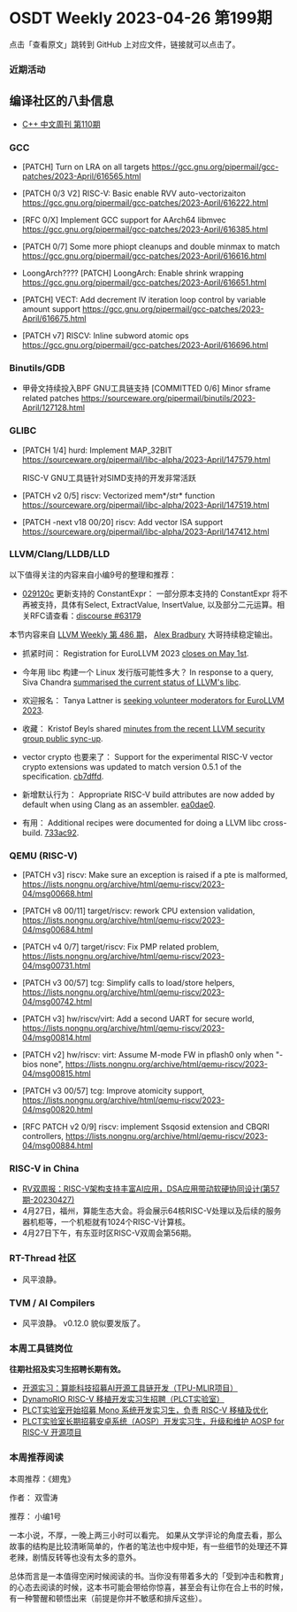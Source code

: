 # OSDT Weekly 2023-04-26 第199期

点击「查看原文」跳转到 GitHub 上对应文件，链接就可以点击了。

### 近期活动

## 编译社区的八卦信息

- [C++ 中文周刊 第110期](https://mp.weixin.qq.com/s/3-o9QGGt4UF6l_mm9KfhTA)

### GCC

- [PATCH] Turn on LRA on all targets
  https://gcc.gnu.org/pipermail/gcc-patches/2023-April/616565.html

- [PATCH 0/3 V2] RISC-V: Basic enable RVV auto-vectorizaiton
  https://gcc.gnu.org/pipermail/gcc-patches/2023-April/616222.html

- [RFC 0/X] Implement GCC support for AArch64 libmvec
  https://gcc.gnu.org/pipermail/gcc-patches/2023-April/616385.html

- [PATCH 0/7] Some more phiopt cleanups and double minmax to match
  https://gcc.gnu.org/pipermail/gcc-patches/2023-April/616616.html

- LoongArch????
  [PATCH] LoongArch: Enable shrink wrapping
  https://gcc.gnu.org/pipermail/gcc-patches/2023-April/616651.html

- [PATCH] VECT: Add decrement IV iteration loop control by variable amount support
  https://gcc.gnu.org/pipermail/gcc-patches/2023-April/616675.html

- [PATCH v7] RISCV: Inline subword atomic ops
  https://gcc.gnu.org/pipermail/gcc-patches/2023-April/616696.html

### Binutils/GDB

- 甲骨文持续投入BPF GNU工具链支持
  [COMMITTED 0/6] Minor sframe related patches
  https://sourceware.org/pipermail/binutils/2023-April/127128.html

### GLIBC

- [PATCH 1/4] hurd: Implement MAP_32BIT
  https://sourceware.org/pipermail/libc-alpha/2023-April/147579.html

  RISC-V GNU工具链针对SIMD支持的开发非常活跃
- [PATCH v2 0/5] riscv: Vectorized mem*/str* function
  https://sourceware.org/pipermail/libc-alpha/2023-April/147519.html

- [PATCH -next v18 00/20] riscv: Add vector ISA support
  https://sourceware.org/pipermail/libc-alpha/2023-April/147412.html

### LLVM/Clang/LLDB/LLD


以下值得关注的内容来自小编9号的整理和推荐：

- [029120c](https://github.com/llvm/llvm-project/commit/029120c46a750c897f33c1d3a5240df5504a80ae) 更新支持的 ConstantExpr： 一部分原本支持的 ConstantExpr 将不再被支持，具体有Select, ExtractValue, InsertValue, 以及部分二元运算。相关RFC请查看：[discourse #63179](https://discourse.llvm.org/t/rfc-remove-most-constant-expressions/63179)

本节内容来自 [LLVM Weekly 第 486 期](http://llvmweekly.org/issue/486)，
[Alex Bradbury](https://www.linkedin.com/in/alex-bradbury/) 大哥持续稳定输出。

* 抓紧时间： Registration for EuroLLVM 2023 [closes on May 1st](https://discourse.llvm.org/t/registration-for-the-2023-euro-llvm-developers-meeting-is-now-open/68556/4).

* 今年用 libc 构建一个 Linux 发行版可能性多大？ In response to a query, Siva Chandra [summarised the current status of LLVM's libc](https://discourse.llvm.org/t/libc-is-the-llvm-libc-incomplete/70017/3).

* 欢迎报名： Tanya Lattner is [seeking volunteer moderators for EuroLLVM 2023](https://discourse.llvm.org/t/volunteer-moderators-needed-for-eurollvm-2023/70021).

* 收藏： Kristof Beyls shared [minutes from the recent LLVM security group public sync-up](https://discourse.llvm.org/t/llvm-security-group-public-sync-ups/62735/11).

* vector crypto 也要来了： Support for the experimental RISC-V vector crypto extensions was updated to match version 0.5.1 of the specification.  [cb7dffd](https://reviews.llvm.org/rGcb7dffdc9a83).

* 新增默认行为： Appropriate RISC-V build attributes are now added by default when using Clang as an assembler. [ea0dae0](https://reviews.llvm.org/rGea0dae096189).

* 有用： Additional recipes were documented for doing a LLVM libc cross-build.
  [733ac92](https://reviews.llvm.org/rG733ac920be3f).

### QEMU (RISC-V)


- [PATCH v3] riscv: Make sure an exception is raised if a pte is malformed,
  https://lists.nongnu.org/archive/html/qemu-riscv/2023-04/msg00668.html

- [PATCH v8 00/11] target/riscv: rework CPU extension validation,
  https://lists.nongnu.org/archive/html/qemu-riscv/2023-04/msg00684.html

- [PATCH v4 0/7] target/riscv: Fix PMP related problem,
  https://lists.nongnu.org/archive/html/qemu-riscv/2023-04/msg00731.html

- [PATCH v3 00/57] tcg: Simplify calls to load/store helpers,
  https://lists.nongnu.org/archive/html/qemu-riscv/2023-04/msg00742.html

- [PATCH v3] hw/riscv/virt: Add a second UART for secure world,
  https://lists.nongnu.org/archive/html/qemu-riscv/2023-04/msg00814.html

- [PATCH v2] hw/riscv: virt: Assume M-mode FW in pflash0 only when "-bios none",
  https://lists.nongnu.org/archive/html/qemu-riscv/2023-04/msg00815.html

- [PATCH v3 00/57] tcg: Improve atomicity support,
  https://lists.nongnu.org/archive/html/qemu-riscv/2023-04/msg00820.html

- [RFC PATCH v2 0/9] riscv: implement Ssqosid extension and CBQRI controllers,
  https://lists.nongnu.org/archive/html/qemu-riscv/2023-04/msg00884.html

### RISC-V in China

- [RV双周报：RISC-V架构支持丰富AI应用，DSA应用带动软硬协同设计(第57期-20230427)](https://mp.weixin.qq.com/s/ZTn1D8ZfWWNFHWI_qdBkYA)
- 4月27日，福州，算能生态大会。将会展示64核RISC-V处理以及后续的服务器机柜等，一个机柜就有1024个RISC-V计算核。
- 4月27日下午，有东亚时区RISC-V双周会第56期。

### RT-Thread 社区

- 风平浪静。

### TVM / AI Compilers

- 风平浪静。 v0.12.0 貌似要发版了。

### 本周工具链岗位

**往期社招及实习生招聘长期有效。**

- [开源实习：算能科技招募AI开源工具链开发（TPU-MLIR项目）](https://mp.weixin.qq.com/s/IBJh0ip4k11PzIMZecsWSw)
- [DynamoRIO RISC-V 移植开发实习生招聘（PLCT实验室）](https://mp.weixin.qq.com/s/J_5TjT6DOqeOXJXQI5VQxw)
- [PLCT实验室开始招募 Mono 系统开发实习生，负责 RISC-V 移植及优化](https://mp.weixin.qq.com/s/whEW7Hay1jIP1tBzIPay1A)
- [PLCT实验室长期招募安卓系统（AOSP）开发实习生，升级和维护 AOSP for RISC-V 开源项目](https://mp.weixin.qq.com/s/dJP2cEB1nex2inR5c-cJog)


### 本周推荐阅读

本周推荐：《翅鬼》

作者： 双雪涛

推荐： 小编1号

一本小说，不厚，一晚上两三小时可以看完。 如果从文学评论的角度去看，那么故事的结构是比较清晰简单的，作者的笔法也中规中矩，有一些细节的处理还不算老辣，剧情反转等也没有太多的意外。

总体而言是一本值得空闲时候阅读的书。当你没有带着多大的「受到冲击和教育」的心态去阅读的时候，这本书可能会带给你惊喜，甚至会有让你在合上书的时候，有一种警醒和顿悟出来（前提是你并不敏感和排斥这些）。
